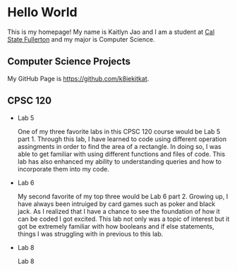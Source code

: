 # Hello World

This is my homepage! My name is Kaitlyn Jao and I am a student at [Cal State Fullerton](https://www.fullerton.edu/) and my major is Computer Science.

## Computer Science Projects

My GitHub Page is https://github.com/k8iekitkat.

## CPSC 120

* Lab 5

    One of my three favorite labs in this CPSC 120 course would be Lab 5 part 1. Through this lab, I have
    learned to code using different operation assingments in order to find the area of a rectangle. In
    doing so, I was able to get familiar with using different functions and files of code. This lab has
    also enhanced my ability to understanding queries and how to incorporate them into my code. 


* Lab 6

    My second favorite of my top three would be Lab 6 part 2. Growing up, I have always been intruiged by 
    card games such as poker and black jack. As I realized that I have a chance to see the foundation of 
    how it can be coded I got excited. This lab not only was a topic of interest but it got be extremely
    familiar with how booleans and if else statements, things I was struggling with in previous to this lab. 

* Lab 8

    Lab 8 

